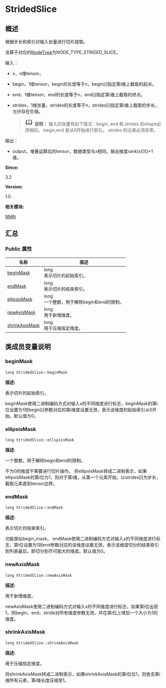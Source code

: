 # StridedSlice


## 概述

根据步长和索引对输入张量进行切片提取。

该算子对应的[NodeType](_n_n_rt.md#nodetype)为NODE_TYPE_STRIDED_SLICE。

输入：

- x，n维tensor。

- begin，1维tensor，begin的长度等于n，begin[i]指定第i维上截取的起点。

- end，1维tensor，end的长度等于n，end[i]指定第i维上截取的终点。

- strides，1维张量，strides的长度等于n，strides[i]指定第i维上截取的步长，允许存在负值。
  > ![icon-note.gif](public_sys-resources/icon-note.gif) **说明：**
  > 输入的张量有如下情况：begin, end 和 strides 的shape必须相同。 begin,end 是从0开始进行索引。 strides 的元素必须非零。

输出：

- output，堆叠运算后的tensor，数据类型与x相同。输出维度rank(x[0])+1维。

**Since:**

3.2

**Version:**

1.0

**相关模块:**

[NNRt](_n_n_rt.md)


## 汇总


### Public 属性

  | 名称 | 描述 | 
| -------- | -------- |
| [beginMask](#beginmask) | long<br/>表示切片的起始索引。 | 
| [endMask](#endmask) | long<br/>表示切片的结束索引。 | 
| [ellipsisMask](#ellipsismask) | long<br/>一个整数，用于解除begin和end的限制。 | 
| [newAxisMask](#newaxismask) | long<br/>用于新增维度。 | 
| [shrinkAxisMask](#shrinkaxismask) | long<br/>用于压缩指定维度。 | 


## 类成员变量说明


### beginMask

  
```
long StridedSlice::beginMask
```

**描述:**

表示切片的起始索引。

beginMask使用二进制编码方式对输入x的不同维度进行标志，beginMask的第i位设置为1则begin[i]参数对应的第i维度设置无效，表示该维度的起始索引从0开始。默认值为0。


### ellipsisMask

  
```
long StridedSlice::ellipsisMask
```

**描述:**

一个整数，用于解除begin和end的限制。

不为0的维度不需要进行切片操作。 将ellipsisMask转成二进制表示，如果ellipsisMask的第i位为1，则对于第i维，从第一个元素开始，以strides[i]为步长，截取元素直到tensor边界。


### endMask

  
```
long StridedSlice::endMask
```

**描述:**

表示切片的结束索引。

功能类似begin_mask。 endMask使用二进制编码方式对输入x的不同维度进行标志，第i位设置为1则end参数对应的该维度设置无效，表示该维度切分的结束索引到列表最后，即切分到尽可能大的维度。默认值为0。


### newAxisMask

  
```
long StridedSlice::newAxisMask
```

**描述:**

用于新增维度。

newAxisMask使用二进制编码方式对输入x的不同维度进行标志，如果第i位出现1，则begin、end、stride对所有维度参数无效，并在第i位上增加一个大小为1的维度。


### shrinkAxisMask

  
```
long StridedSlice::shrinkAxisMask
```

**描述:**

用于压缩指定维度。

将shrinkAxisMask转成二进制表示，如果shrinkAxisMask的第i位位1，则舍去第i维所有元素，第i维长度压缩至1。
